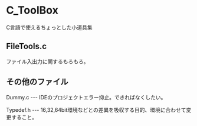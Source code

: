 # C_ToolBox

C言語で使えるちょっとした小道具集

## FileTools.c

ファイル入出力に関するもろもろ。

## その他のファイル

Dummy.c --- IDEのプロジェクトエラー抑止。できればなくしたい。

Typedef.h --- 16,32,64bit環境などとの差異を吸収する目的、環境に合わせて変更すること。

